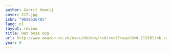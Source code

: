```yaml
---
author: Gerrit Komrij
cover: 217.jpg
isbn: "9029526785"
lang: nl
layout: review
title: Het boze oog
url: http://www.amazon.co.uk/exec/obidos/redirect?tag=ldvd-21%26link_code=xm2%26camp=2025%26creative=165953%26path=http://www.amazon.co.uk/gp/redirect.html%253fASIN=9029527153%2526tag=ldvd-21%2526lcode=xm2%2526cID=2025%2526ccmID=165953%2526location=/o/ASIN/9029527153%25253FSubscriptionId=0VJDVJ14KM0P0VXDCQ82
year: 0
---
```

